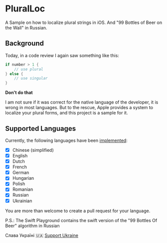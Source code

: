 # PluralLoc
A Sample on how to localize plural strings in iOS. And "99 Bottles of Beer on the Wall" in Russian.

## Background

Today, in a code review I again saw something like this:

```swift
if number > 1 {
	// use plural
} else {
	// use singular
}
```

**Don't do that**

I am not sure if it was correct for the native language of the developer, it is wrong in most languages. But to the rescue, Apple provides a system to localize your plural forms, and this project is a sample for it.

## Supported Languages

Currently, the following languages have been [implemented](Plural%20Loc/Localizable.xcstrings):

- [x] Chinese (simplified)
- [x] English
- [x] Dutch
- [x] French
- [x] German
- [x] Hungarian
- [x] Polish
- [x] Romanian
- [x] Russian
- [x] Ukrainian

You are more than welcome to create a pull request for your language.

P.S.: The Swift Playground contains the swift version of the "99 Bottles Of Beer" algorithm in Russian

Слава Україні 🇺🇦 [Support Ukraine](https://war.ukraine.ua/support-ukraine/)
